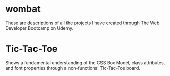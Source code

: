 # wombat
These are descriptions of all the projects I have created through The Web Developer Bootcamp on Udemy.

<h1> Tic-Tac-Toe </h1>
<p> Shows a fundamental understanding of the CSS Box Model, class attributes, and font properties through a non-functional Tic-Tac-Toe board. <p>
